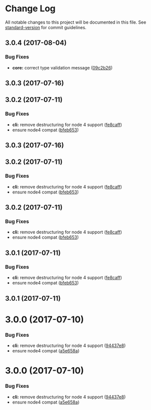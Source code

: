 # Change Log

All notable changes to this project will be documented in this file.
See [standard-version](https://github.com/conventional-changelog/standard-version) for commit guidelines.

<a name="3.0.4"></a>
## 3.0.4 (2017-08-04)


### Bug Fixes

* **core:** correct type validation message ([09c2b26](https://github.com/marionebl/commitlint/commit/09c2b26))



<a name="3.0.3"></a>
## 3.0.3 (2017-07-16)



<a name="3.0.2"></a>
## 3.0.2 (2017-07-11)


### Bug Fixes

* **cli:** remove destructuring for node 4 support ([fe8caff](https://github.com/marionebl/commitlint/commit/fe8caff))
* ensure node4 compat ([bfeb653](https://github.com/marionebl/commitlint/commit/bfeb653))




<a name="3.0.3"></a>
## 3.0.3 (2017-07-16)



<a name="3.0.2"></a>
## 3.0.2 (2017-07-11)


### Bug Fixes

* **cli:** remove destructuring for node 4 support ([fe8caff](https://github.com/marionebl/commitlint/commit/fe8caff))
* ensure node4 compat ([bfeb653](https://github.com/marionebl/commitlint/commit/bfeb653))




<a name="3.0.2"></a>
## 3.0.2 (2017-07-11)


### Bug Fixes

* **cli:** remove destructuring for node 4 support ([fe8caff](https://github.com/marionebl/commitlint/commit/fe8caff))
* ensure node4 compat ([bfeb653](https://github.com/marionebl/commitlint/commit/bfeb653))




<a name="3.0.1"></a>
## 3.0.1 (2017-07-11)


### Bug Fixes

* **cli:** remove destructuring for node 4 support ([fe8caff](https://github.com/marionebl/commitlint/commit/fe8caff))
* ensure node4 compat ([bfeb653](https://github.com/marionebl/commitlint/commit/bfeb653))




<a name="3.0.1"></a>
## 3.0.1 (2017-07-11)



<a name="3.0.0"></a>
# 3.0.0 (2017-07-10)


### Bug Fixes

* **cli:** remove destructuring for node 4 support ([94437e8](https://github.com/marionebl/commitlint/commit/94437e8))
* ensure node4 compat ([a5e658a](https://github.com/marionebl/commitlint/commit/a5e658a))




<a name="3.0.0"></a>
# 3.0.0 (2017-07-10)


### Bug Fixes

* **cli:** remove destructuring for node 4 support ([94437e8](https://github.com/marionebl/commitlint/commit/94437e8))
* ensure node4 compat ([a5e658a](https://github.com/marionebl/commitlint/commit/a5e658a))
